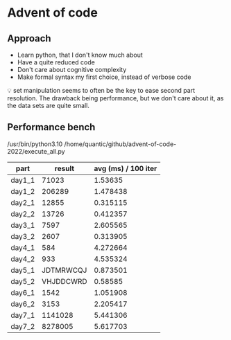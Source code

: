 # Advent of code

## Approach

* Learn python, that I don't know much about
* Have a quite reduced code
* Don't care about cognitive complexity
* Make formal syntax my first choice, instead of verbose code

:bulb: set manipulation seems to often be the key to ease second part resolution.
The drawback being performance, but we don't care about it, as the data sets are quite small.

## Performance bench

/usr/bin/python3.10 /home/quantic/github/advent-of-code-2022/execute_all.py 

|    part    |     result |  avg (ms) / 100 iter |
| ---------- | ---------- | -------------------- |
|   day1_1   |      71023 |              1.53635 |
|   day1_2   |     206289 |             1.478438 |
|   day2_1   |      12855 |             0.315115 |
|   day2_2   |      13726 |             0.412357 |
|   day3_1   |       7597 |             2.605565 |
|   day3_2   |       2607 |             0.313905 |
|   day4_1   |        584 |             4.272664 |
|   day4_2   |        933 |             4.535324 |
|   day5_1   |  JDTMRWCQJ |             0.873501 |
|   day5_2   |  VHJDDCWRD |              0.58585 |
|   day6_1   |       1542 |             1.051908 |
|   day6_2   |       3153 |             2.205417 |
|   day7_1   |    1141028 |             5.441306 |
|   day7_2   |    8278005 |             5.617703 |